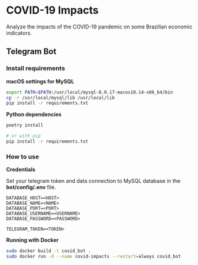 
# COVID-19 Impacts

Analyze the impacts of the COVID-19 pandemic on some Brazilian economic indicators.

## Telegram Bot

### Install requirements

**macOS settings for MySQL**

```bash
export PATH=$PATH:/usr/local/mysql-8.0.17-macos10.14-x86_64/bin
cp -r /usr/local/mysql/lib /usr/local/lib
pip install -r requirements.txt
```

**Python dependencies**

```bash
poetry install

# or with pip
pip install -r requirements.txt
```

### How to use

**Credentials**

Set your telegram token and data connection to MySQL database in the **bot/config/.env** file.

```
DATABASE_HOST=<HOST>
DATABASE_NAME=<NAME>
DATABASE_PORT=<PORT>
DATABASE_USERNAME=<USERNAME>
DATABASE_PASSWORD=<PASSWORD>

TELEGRAM_TOKEN=<TOKEN>
```

**Running with Docker**

```bash
sudo docker build -t covid_bot .
sudo docker run -d --name covid-impacts --restart=always covid_bot
```
